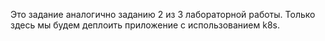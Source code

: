 Это задание аналогично заданию 2 из 3 лабораторной работы. Только здесь мы будем деплоить приложение с использованием k8s.